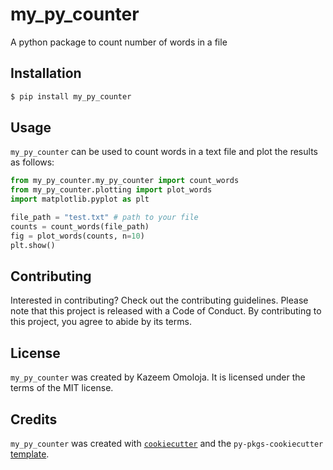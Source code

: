 # my_py_counter

A python package to count number of words in a file

## Installation

```bash
$ pip install my_py_counter
```

## Usage

`my_py_counter` can be used to count words in a text file and plot the results as follows:

```python
from my_py_counter.my_py_counter import count_words
from my_py_counter.plotting import plot_words
import matplotlib.pyplot as plt

file_path = "test.txt" # path to your file
counts = count_words(file_path)
fig = plot_words(counts, n=10)
plt.show()
```

## Contributing

Interested in contributing? Check out the contributing guidelines. Please note that this project is released with a Code of Conduct. By contributing to this project, you agree to abide by its terms.

## License

`my_py_counter` was created by Kazeem Omoloja. It is licensed under the terms of the MIT license.

## Credits

`my_py_counter` was created with [`cookiecutter`](https://cookiecutter.readthedocs.io/en/latest/) and the `py-pkgs-cookiecutter` [template](https://github.com/py-pkgs/py-pkgs-cookiecutter).
